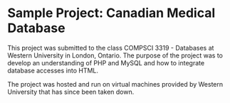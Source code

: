 # Sample Project: Canadian Medical Database
This project was submitted to the class COMPSCI 3319 - Databases at Western University
in London, Ontario. The purpose of the project was to develop an understanding of PHP
and MySQL and how to integrate database accesses into HTML.

The project was hosted and run on virtual machines provided by Western University that
has since been taken down.
